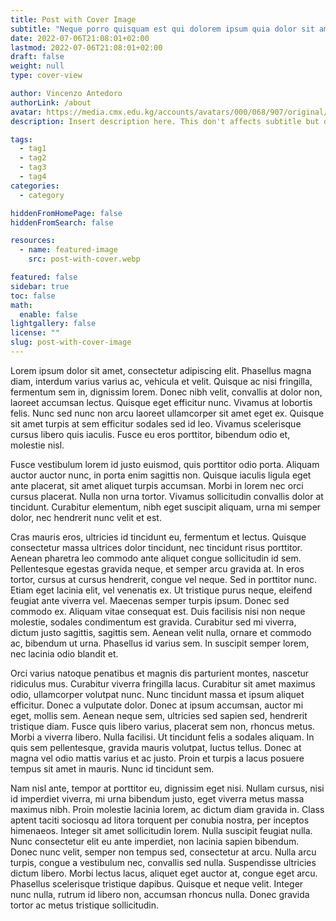 ```yaml
---
title: Post with Cover Image
subtitle: "Neque porro quisquam est qui dolorem ipsum quia dolor sit amet, consectetur, adipisci velit..."
date: 2022-07-06T21:08:01+02:00
lastmod: 2022-07-06T21:08:01+02:00
draft: false
weight: null
type: cover-view

author: Vincenzo Antedoro
authorLink: /about
avatar: https://media.cmx.edu.kg/accounts/avatars/000/068/907/original/4f08cc17c3aba020.jpeg
description: Insert description here. This don't affects subtitle but only html internals

tags:
  - tag1
  - tag2
  - tag3
  - tag4
categories:
  - category

hiddenFromHomePage: false
hiddenFromSearch: false

resources:
  - name: featured-image
    src: post-with-cover.webp

featured: false
sidebar: true
toc: false
math:
  enable: false
lightgallery: false
license: ""
slug: post-with-cover-image
---
```


Lorem ipsum dolor sit amet, consectetur adipiscing elit. Phasellus magna diam, interdum varius varius ac, vehicula et velit. Quisque ac nisi fringilla, fermentum sem in, dignissim lorem. Donec nibh velit, convallis at dolor non, laoreet accumsan lectus. Quisque eget efficitur nunc. Vivamus at lobortis felis. Nunc sed nunc non arcu laoreet ullamcorper sit amet eget ex. Quisque sit amet turpis at sem efficitur sodales sed id leo. Vivamus scelerisque cursus libero quis iaculis. Fusce eu eros porttitor, bibendum odio et, molestie nisl.

Fusce vestibulum lorem id justo euismod, quis porttitor odio porta. Aliquam auctor auctor nunc, in porta enim sagittis non. Quisque iaculis ligula eget ante placerat, sit amet aliquet turpis accumsan. Morbi in lorem nec orci cursus placerat. Nulla non urna tortor. Vivamus sollicitudin convallis dolor at tincidunt. Curabitur elementum, nibh eget suscipit aliquam, urna mi semper dolor, nec hendrerit nunc velit et est.

Cras mauris eros, ultricies id tincidunt eu, fermentum et lectus. Quisque consectetur massa ultrices dolor tincidunt, nec tincidunt risus porttitor. Aenean pharetra leo commodo ante aliquet congue sollicitudin id sem. Pellentesque egestas gravida neque, et semper arcu gravida at. In eros tortor, cursus at cursus hendrerit, congue vel neque. Sed in porttitor nunc. Etiam eget lacinia elit, vel venenatis ex. Ut tristique purus neque, eleifend feugiat ante viverra vel. Maecenas semper turpis ipsum. Donec sed commodo ex. Aliquam vitae consequat est. Duis facilisis nisi non neque molestie, sodales condimentum est gravida. Curabitur sed mi viverra, dictum justo sagittis, sagittis sem. Aenean velit nulla, ornare et commodo ac, bibendum ut urna. Phasellus id varius sem. In suscipit semper lorem, nec lacinia odio blandit et.

Orci varius natoque penatibus et magnis dis parturient montes, nascetur ridiculus mus. Curabitur viverra fringilla lacus. Curabitur sit amet maximus odio, ullamcorper volutpat nunc. Nunc tincidunt massa et ipsum aliquet efficitur. Donec a vulputate dolor. Donec at ipsum accumsan, auctor mi eget, mollis sem. Aenean neque sem, ultricies sed sapien sed, hendrerit tristique diam. Fusce quis libero varius, placerat sem non, rhoncus metus. Morbi a viverra libero. Nulla facilisi. Ut tincidunt felis a sodales aliquam. In quis sem pellentesque, gravida mauris volutpat, luctus tellus. Donec at magna vel odio mattis varius et ac justo. Proin et turpis a lacus posuere tempus sit amet in mauris. Nunc id tincidunt sem.

Nam nisl ante, tempor at porttitor eu, dignissim eget nisi. Nullam cursus, nisi id imperdiet viverra, mi urna bibendum justo, eget viverra metus massa maximus nibh. Proin molestie lacinia lorem, ac dictum diam gravida in. Class aptent taciti sociosqu ad litora torquent per conubia nostra, per inceptos himenaeos. Integer sit amet sollicitudin lorem. Nulla suscipit feugiat nulla. Nunc consectetur elit eu ante imperdiet, non lacinia sapien bibendum. Donec nunc velit, semper non tempus sed, consectetur at arcu. Nulla arcu turpis, congue a vestibulum nec, convallis sed nulla. Suspendisse ultricies dictum libero. Morbi lectus lacus, aliquet eget auctor at, congue eget arcu. Phasellus scelerisque tristique dapibus. Quisque et neque velit. Integer nunc nulla, rutrum id libero non, accumsan rhoncus nulla. Donec gravida tortor ac metus tristique sollicitudin. 
